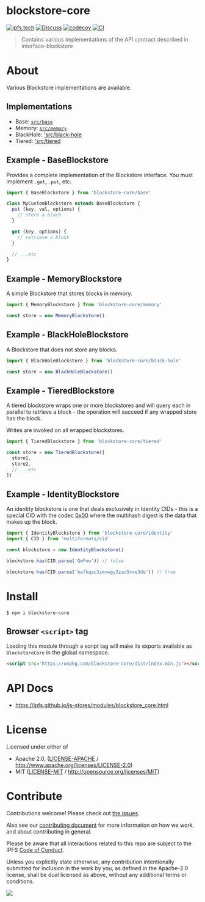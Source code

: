 # blockstore-core

[![ipfs.tech](https://img.shields.io/badge/project-IPFS-blue.svg?style=flat-square)](https://ipfs.tech)
[![Discuss](https://img.shields.io/discourse/https/discuss.ipfs.tech/posts.svg?style=flat-square)](https://discuss.ipfs.tech)
[![codecov](https://img.shields.io/codecov/c/github/ipfs/js-stores.svg?style=flat-square)](https://codecov.io/gh/ipfs/js-stores)
[![CI](https://img.shields.io/github/actions/workflow/status/ipfs/js-stores/js-test-and-release.yml?branch=main\&style=flat-square)](https://github.com/ipfs/js-stores/actions/workflows/js-test-and-release.yml?query=branch%3Amain)

> Contains various implementations of the API contract described in interface-blockstore

# About

<!--

!IMPORTANT!

Everything in this README between "# About" and "# Install" is automatically
generated and will be overwritten the next time the doc generator is run.

To make changes to this section, please update the @packageDocumentation section
of src/index.js or src/index.ts

To experiment with formatting, please run "npm run docs" from the root of this
repo and examine the changes made.

-->

Various Blockstore implementations are available.

## Implementations

- Base: [`src/base`](src/base.ts)
- Memory: [`src/memory`](src/memory.ts)
- BlackHole: ['src/black-hole](src/black-hole.ts)
- Tiered: ['src/tiered](src/tiered.ts)

## Example - BaseBlockstore

Provides a complete implementation of the Blockstore interface.  You must implement `.get`, `.put`, etc.

```js
import { BaseBlockstore } from 'blockstore-core/base'

class MyCustomBlockstore extends BaseBlockstore {
  put (key, val, options) {
    // store a block
  }

  get (key, options) {
    // retrieve a block
  }

  // ...etc
}
```

## Example - MemoryBlockstore

A simple Blockstore that stores blocks in memory.

```js
import { MemoryBlockstore } from 'blockstore-core/memory'

const store = new MemoryBlockstore()
```

## Example - BlackHoleBlockstore

A Blockstore that does not store any blocks.

```js
import { BlackHoleBlockstore } from 'blockstore-core/black-hole'

const store = new BlackHoleBlockstore()
```

## Example - TieredBlockstore

A tiered blockstore wraps one or more blockstores and will query each in parallel to retrieve a block - the operation will succeed if any wrapped store has the block.

Writes are invoked on all wrapped blockstores.

```js
import { TieredBlockstore } from 'blockstore-core/tiered'

const store = new TieredBlockstore([
  store1,
  store2,
  // ...etc
])
```

## Example - IdentityBlockstore

An identity blockstore is one that deals exclusively in Identity CIDs - this is a special CID with the codec [0x00](https://github.com/multiformats/multicodec/blob/d06fc6194710e8909bac64273c43f16b56ca4c34/table.csv#L2) where the multihash digest is the data that makes up the block.

```TypeScript
import { IdentityBlockstore } from 'blockstore-core/identity'
import { CID } from 'multiformats/cid'

const blockstore = new IdentityBlockstore()

blockstore.has(CID.parse('QmFoo')) // false

blockstore.has(CID.parse('bafkqac3imvwgy3zao5xxe3de')) // true
```

# Install

```console
$ npm i blockstore-core
```

## Browser `<script>` tag

Loading this module through a script tag will make its exports available as `BlockstoreCore` in the global namespace.

```html
<script src="https://unpkg.com/blockstore-core/dist/index.min.js"></script>
```

# API Docs

- <https://ipfs.github.io/js-stores/modules/blockstore_core.html>

# License

Licensed under either of

- Apache 2.0, ([LICENSE-APACHE](https://github.com/ipfs/js-stores/blob/main/packages/blockstore-core/LICENSE-APACHE) / <http://www.apache.org/licenses/LICENSE-2.0>)
- MIT ([LICENSE-MIT](https://github.com/ipfs/js-stores/blob/main/packages/blockstore-core/LICENSE-MIT) / <http://opensource.org/licenses/MIT>)

# Contribute

Contributions welcome! Please check out [the issues](https://github.com/ipfs/js-stores/issues).

Also see our [contributing document](https://github.com/ipfs/community/blob/master/CONTRIBUTING_JS.md) for more information on how we work, and about contributing in general.

Please be aware that all interactions related to this repo are subject to the IPFS [Code of Conduct](https://github.com/ipfs/community/blob/master/code-of-conduct.md).

Unless you explicitly state otherwise, any contribution intentionally submitted for inclusion in the work by you, as defined in the Apache-2.0 license, shall be dual licensed as above, without any additional terms or conditions.

[![](https://cdn.rawgit.com/jbenet/contribute-ipfs-gif/master/img/contribute.gif)](https://github.com/ipfs/community/blob/master/CONTRIBUTING.md)
